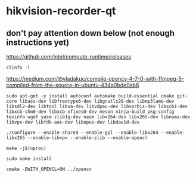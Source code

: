 # hikvision-recorder-qt

## don't pay attention down below (not enough instructions yet)
https://github.com/intel/compute-runtime/releases
```
clinfo -l
```
https://medium.com/@vladakuc/compile-opencv-4-7-0-with-ffmpeg-5-compiled-from-the-source-in-ubuntu-434a0bde0ab6
```
sudo apt-get -y install autoconf automake build-essential cmake git-core libass-dev libfreetype6-dev libgnutls28-dev libmp3lame-dev libsdl2-dev libtool libva-dev libvdpau-dev libvorbis-dev libxcb1-dev libxcb-shm0-dev libxcb-xfixes0-dev meson ninja-build pkg-config texinfo wget yasm zlib1g-dev nasm libx264-dev libx265-dev libnuma-dev libvpx-dev libfdk-aac-dev libopus-dev libdav1d-dev
```
```
./configure --enable-shared --enable-gpl --enable-libx264 --enable-libx265 --enable-libvpx --enable-zlib --enable-opencl
```
```
make -j$(nproc)
```
```
sudo make install
```
```
cmake -DWITH_OPENCL=ON ../opencv
```
